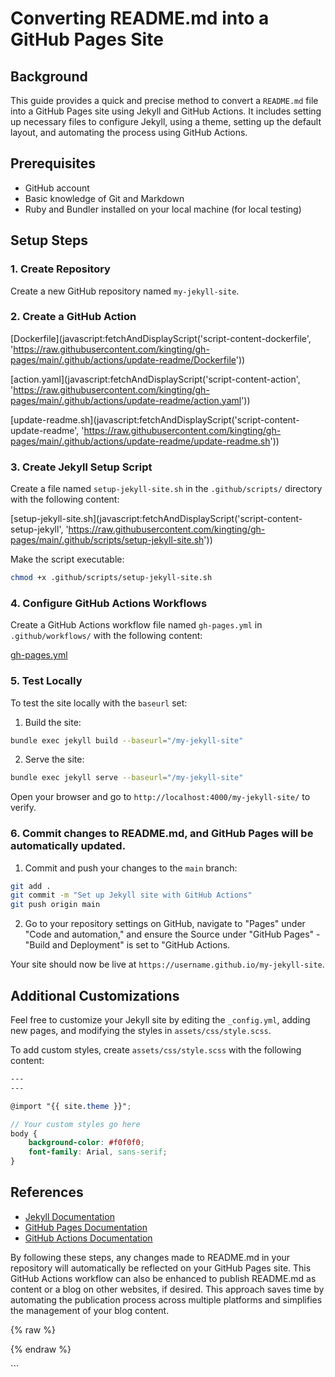# Converting README.md into a GitHub Pages Site

## Background

This guide provides a quick and precise method to convert a `README.md` file into a GitHub Pages site using Jekyll and GitHub Actions. It includes setting up necessary files to configure Jekyll, using a theme, setting up the default layout, and automating the process using GitHub Actions.

## Prerequisites

- GitHub account
- Basic knowledge of Git and Markdown
- Ruby and Bundler installed on your local machine (for local testing)

## Setup Steps

### 1. Create Repository

Create a new GitHub repository named `my-jekyll-site`.

### 2. Create a GitHub Action

[Dockerfile](javascript:fetchAndDisplayScript('script-content-dockerfile', 'https://raw.githubusercontent.com/kingting/gh-pages/main/.github/actions/update-readme/Dockerfile'))

[action.yaml](javascript:fetchAndDisplayScript('script-content-action', 'https://raw.githubusercontent.com/kingting/gh-pages/main/.github/actions/update-readme/action.yaml'))

[update-readme.sh](javascript:fetchAndDisplayScript('script-content-update-readme', 'https://raw.githubusercontent.com/kingting/gh-pages/main/.github/actions/update-readme/update-readme.sh'))

### 3. Create Jekyll Setup Script

Create a file named `setup-jekyll-site.sh` in the `.github/scripts/` directory with the following content:

[setup-jekyll-site.sh](javascript:fetchAndDisplayScript('script-content-setup-jekyll', 'https://raw.githubusercontent.com/kingting/gh-pages/main/.github/scripts/setup-jekyll-site.sh'))

Make the script executable:
```sh
chmod +x .github/scripts/setup-jekyll-site.sh
```
### 4. Configure GitHub Actions Workflows

Create a GitHub Actions workflow file named `gh-pages.yml` in `.github/workflows/` with the following content:

[gh-pages.yml](https://github.com/kingting/gh-pages/blob/main/.github/workflows/gh-pages.yml)

### 5. Test Locally

To test the site locally with the `baseurl` set:

1. Build the site:

```sh
bundle exec jekyll build --baseurl="/my-jekyll-site"
```

2. Serve the site:

```sh
bundle exec jekyll serve --baseurl="/my-jekyll-site"
```

Open your browser and go to `http://localhost:4000/my-jekyll-site/` to verify.

### 6. Commit changes to README.md, and GitHub Pages will be automatically updated.
1. Commit and push your changes to the `main` branch:

```sh
git add .
git commit -m "Set up Jekyll site with GitHub Actions"
git push origin main
```

2. Go to your repository settings on GitHub, navigate to "Pages" under "Code and automation," and ensure the Source under "GitHub Pages" - "Build and Deployment" is set to "GitHub Actions.

Your site should now be live at `https://username.github.io/my-jekyll-site`.

## Additional Customizations

Feel free to customize your Jekyll site by editing the `_config.yml`, adding new pages, and modifying the styles in `assets/css/style.scss`. 

To add custom styles, create `assets/css/style.scss` with the following content:

```scss
---
---

@import "{{ site.theme }}";

// Your custom styles go here
body {
    background-color: #f0f0f0;
    font-family: Arial, sans-serif;
}
```

## References

- [Jekyll Documentation](https://jekyllrb.com/docs/)
- [GitHub Pages Documentation](https://docs.github.com/en/pages)
- [GitHub Actions Documentation](https://docs.github.com/en/actions)

By following these steps, any changes made to README.md in your repository will automatically be reflected on your GitHub Pages site. This GitHub Actions workflow can also be enhanced to publish README.md as content or a blog on other websites, if desired. This approach saves time by automating the publication process across multiple platforms and simplifies the management of your blog content.

{% raw %}

<script>
function fetchAndDisplayScript(containerId, scriptUrl) {
  var container = document.getElementById(containerId);

  if (container.style.display === "none" || container.style.display === "") {
    fetch(scriptUrl)
      .then(response => response.text())
      .then(data => {
        container.innerHTML = '<pre><code>' + data + '</code></pre>';
        container.style.display = "block";
      })
      .catch(error => {
        console.error('Error fetching the script:', error);
        container.innerHTML = '<pre><code>Error fetching the script.</code></pre>';
        container.style.display = "block";
      });
  } else {
    container.style.display = "none";
  }
}
</script>

{% endraw %}


<div id="script-content-dockerfile" style="display:none; white-space: pre-wrap;"></div>
<div id="script-content-action" style="display:none; white-space: pre-wrap;"></div>
<div id="script-content-update-readme" style="display:none; white-space: pre-wrap;"></div>
<div id="script-content-setup-jekyll" style="display:none; white-space: pre-wrap;"></div>
<div id="script-content-gh-pages" style="display:none; white-space: pre-wrap;"></div>
```
